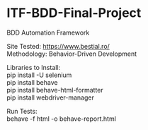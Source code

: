 # ITF-BDD-Final-Project  
  
BDD Automation Framework  
  
Site Tested: https://www.bestial.ro/  
Methodology: Behavior-Driven Development  
  
Libraries to Install:  
pip install -U selenium  
pip install behave  
pip install behave-html-formatter  
pip install webdriver-manager  
  
Run Tests:  
behave -f html -o behave-report.html  
